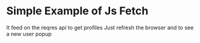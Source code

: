 # Simple Example of Js Fetch

It feed on the reqres api to get profiles
Just refresh the browser and to see a new user popup

